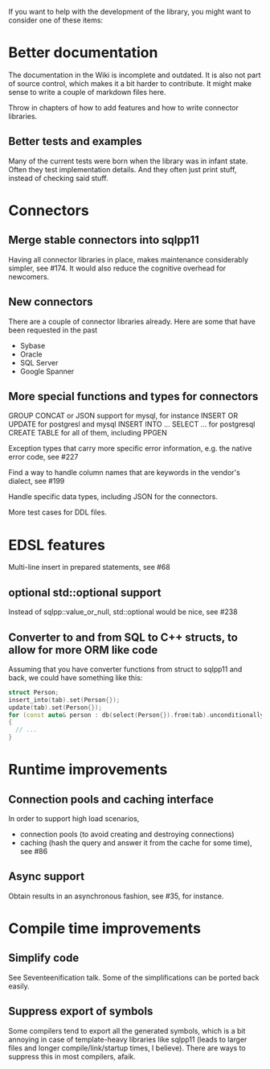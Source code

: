 If you want to help with the development of the library, you might want to consider one of these items:

# Better documentation
The documentation in the Wiki is incomplete and outdated. It is also not part of source control, which makes it a bit harder to contribute. 
It might make sense to write a couple of markdown files here.

Throw in chapters of how to add features and how to write connector libraries.

## Better tests and examples
Many of the current tests were born when the library was in infant state. Often they test implementation details. And they often just print stuff, instead of checking said stuff.

# Connectors
## Merge stable connectors into sqlpp11
Having all connector libraries in place, makes maintenance considerably simpler, see #174.
It would also reduce the cognitive overhead for newcomers.

## New connectors
There are a couple of connector libraries already. Here are some that have been requested in the past

- Sybase
- Oracle
- SQL Server
- Google Spanner

## More special functions and types for connectors
GROUP CONCAT or JSON support for mysql, for instance
INSERT OR UPDATE for postgresl and mysql
INSERT INTO ... SELECT ... for postgresql
CREATE TABLE for all of them, including PPGEN

Exception types that carry more specific error information, e.g. the native error code, see #227

Find a way to handle column names that are keywords in the vendor's dialect, see #199

Handle specific data types, including JSON for the connectors.

More test cases for DDL files.

# EDSL features
Multi-line insert in prepared statements, see #68

## optional std::optional support
Instead of sqlpp::value_or_null, std::optional would be nice, see #238

## Converter to and from SQL to C++ structs, to allow for more ORM like code
Assuming that you have converter functions from struct to sqlpp11 and back, we could have something like this:
```C++
struct Person;
insert_into(tab).set(Person{});
update(tab).set(Person{});
for (const auto& person : db(select(Person{}).from(tab).unconditionally()))
{
  // ...
}
```

# Runtime improvements
## Connection pools and caching interface 
In order to support high load scenarios, 
  - connection pools (to avoid creating and destroying connections)
  - caching (hash the query and answer it from the cache for some time), see #86

## Async support
Obtain results in an asynchronous fashion, see #35, for instance.

# Compile time improvements
## Simplify code
See Seventeenification talk. Some of the simplifications can be ported back easily.

## Suppress export of symbols
Some compilers tend to export all the generated symbols, which is a bit annoying in case of template-heavy libraries like sqlpp11 (leads to larger files and longer compile/link/startup times, I believe).
There are ways to suppress this in most compilers, afaik.

